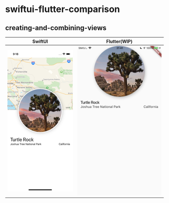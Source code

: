 # swiftui-flutter-comparison

## creating-and-combining-views

SwiftUI | Flutter(WIP)
--- | ---
![](creating-and-combining-views/screenshots/swiftui.png) | ![](creating-and-combining-views/screenshots/flutter.jpeg)
